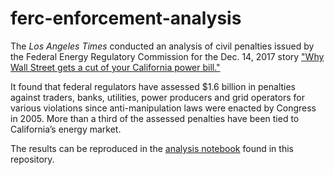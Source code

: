# ferc-enforcement-analysis

The _Los Angeles Times_ conducted an analysis of civil penalties issued by the Federal Energy Regulatory Commission for the Dec. 14, 2017 story ["Why Wall Street gets a cut of your California power bill."](http://www.latimes.com/projects/a-fi-electricity-capacity-investments/)

It found that federal regulators have assessed $1.6 billion in penalties against traders, banks, utilities, power producers and grid operators for various violations since anti-manipulation laws were enacted by Congress in 2005. More than a third of the assessed penalties have been tied to California’s energy market.

The results can be reproduced in the [analysis notebook](https://github.com/datadesk/ferc-enforcement-analysis/blob/master/02_analyze.ipynb) found in this repository.
